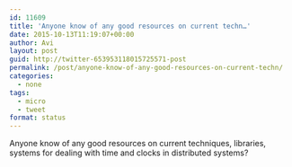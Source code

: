 ```yaml
---
id: 11609
title: 'Anyone know of any good resources on current techn…'
date: 2015-10-13T11:19:07+00:00
author: Avi
layout: post
guid: http://twitter-653953118015725571-post
permalink: /post/anyone-know-of-any-good-resources-on-current-techn/
categories:
  - none
tags:
  - micro
  - tweet
format: status
---
```

Anyone know of any good resources on current techniques, libraries, systems for dealing with time and clocks in distributed systems?
